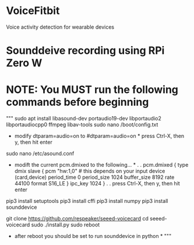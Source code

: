 # VoiceFitbit
Voice activity detection for wearable devices

# Sounddeive recording using RPi Zero W
# NOTE: You MUST run the following commands before beginning
"""
 sudo apt install libasound-dev portaudio19-dev libportaudio2 libportaudiocpp0 ffmpeg libav-tools
 sudo nano /boot/config.txt
 * modify dtparam=audio=on to #dtparam=audio=on *
 press Ctrl-X, then y, then hit enter
 
 sudo nano /etc/asound.conf
 * modift the current pcm.dmixed to the following... *
 .
 .
 pcm.dmixed {
    type dmix
    slave {
        pcm "hw:1,0"  # this depends on your input device (card,device)
        period_time 0
        period_size 1024
        buffer_size 8192
        rate 44100
        format S16_LE
    }
    ipc_key 1024
} 
.
.
press Ctrl-X, then y, then hit enter
 
 pip3 install setuptools
 pip3 install cffi
 pip3 install numpy
 pip3 install sounddevice
 
 git clone https://github.com/respeaker/seeed-voicecard
 cd seeed-voicecard
 sudo ./install.py
 sudo reboot
 
 * after reboot you should be set to run sounddevice in python *
"""
